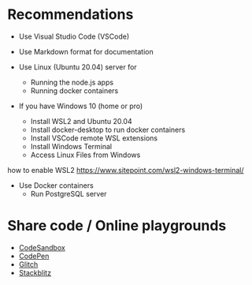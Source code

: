 # Recommendations

* Use Visual Studio Code (VSCode)

* Use Markdown format for documentation
  
* Use Linux (Ubuntu 20.04) server for 
  - Running the node.js apps
  - Running docker containers

* If you have Windows 10 (home or pro)
  - Install WSL2 and Ubuntu 20.04
  - Install docker-desktop to run docker containers
  - Install VSCode remote WSL extensions
  - Install Windows Terminal
  - Access Linux Files from Windows

how to enable WSL2
https://www.sitepoint.com/wsl2-windows-terminal/

* Use Docker containers
  - Run PostgreSQL server


# Share code / Online playgrounds

* [CodeSandbox](https://codesandbox.io/s/new)
* [CodePen](https://reactjs.org/redirect-to-codepen/hello-world)
* [Glitch](https://glitch.com/edit/#!/remix/starter-react-template)
* [Stackblitz](https://stackblitz.com/fork/react)